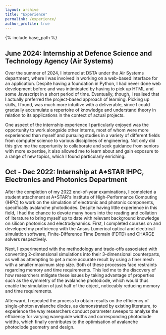 ```yaml
---
layout: archive
title: "Experience"
permalink: /experience/
author_profile: true
---
```


{% include base_path %}

## June 2024: Internship at Defence Science and Technology Agency (Air Systems)

Over the summer of 2024, I interned at DSTA under the Air Systems department, where I was involved in working on a web-based interface for an application. Despite having a foundation in Python, I had never done web development before and was intimidated by having to pick up HTML and some Javascript in a short period of time. Eventually, though, I realised that I actually preferred the project-based approach of learning. Picking up skills, I found, was much more intuitive with a deliverable, since I could gradually accumulate a repertoire of knowledge and understand theory in relation to its applications in the context of actual projects.

One aspect of the internship experience I particularly enjoyed was the opportunity to work alongside other interns, most of whom were more experienced than myself and pursuing studies in a variety of different fields from computer science to various disciplines of engineering. Not only did this give me the opportunity to collaborate and seek guidance from seniors with more expertise, it also allowed me to learn about and gain exposure to a range of new topics, which I found particularly enriching.

## Oct - Dec 2022: Internship at A*STAR IHPC, Electronics and Photonics Department
After the completion of my 2022 end-of-year examinations, I completed a student attachment at A*STAR's Institute of High-Performance Computing (IHPC) to work on the simulation of electronic and photonic components, specifically avalanche photodiodes. Despite having little experience in this field, I had the chance to devote many hours into the reading and collation of literature to bring myself up to date with relevant background knowledge on silicon photonics and electrodynamics. First, I completed courses on and developed my proficiency with the Ansys Lumerical optical and electrical simulation software, Finite-Difference Time Domain (FDTD) and CHARGE solvers respectively.

Next, I experimented with the methodology and trade-offs associated with converting 2-dimensional simulations into their 3-dimensional counterparts, as well as attempting to get a more accurate result by using a finer mesh with a smaller maximum step size. Both of these processes face restraints regarding memory and time requirements. This led me to the discovery of how researchers mitigate these issues by taking advantage of properties such as the symmetry of the avalanche photodiode, which would thus enable the simulation of just half of the object, noticeably reducing memory and time requirements.

Afterward, I repeated the process to obtain results on the efficiency of single-photon avalanche diodes, as demonstrated by existing literature, to experience the way researchers conduct parameter sweeps to analyse the efficiency for varying waveguide widths and corresponding photodiode widths, which finally contributes to the optimisation of avalanche photodiode geometry and design.